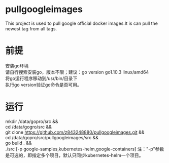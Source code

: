 # pullgoogleimages
This project is used to pull google official docker images.It is can pull the newest tag from all tags.  

# 前提
安装go环境  
请自行搜索安装go，版本不限；建议：go version go1.10.3 linux/amd64  
将go运行程序移动到/usr/bin/目录下  
执行go version验证go命令是否可用。  

# 运行
mkdir /data/gopro/src && \
cd /data/gogro/src && \
git clone https://github.com/z843248880/pullgoogleimages.git && \
cd  /data/gopro/src/pullgoogleimages/src && \
go build . && \
./src [-p google-samples,kubernetes-helm,google-containers] 
注："-p"参数是可选的，即指定多个项目，默认只同步kubernetes-helm一个项目。
